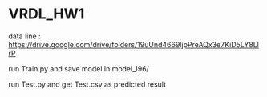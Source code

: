 # VRDL_HW1

data line : https://drive.google.com/drive/folders/19uUnd4669ljpPreAQx3e7KiD5LY8LlrP

run Train.py and save model in model_196/

run Test.py and get Test.csv as predicted result
